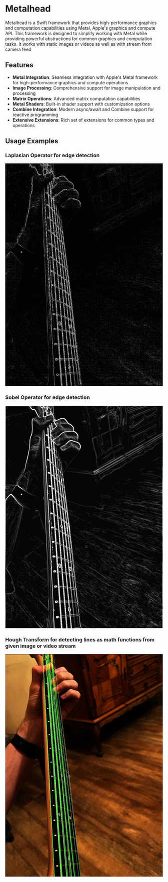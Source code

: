 # Metalhead

Metalhead is a Swift framework that provides high-performance graphics and computation capabilities using Metal, Apple's graphics and compute API. This framework is designed to simplify working with Metal while providing powerful abstractions for common graphics and computation tasks.
It works with static images or videos as well as with stream from camera feed

## Features

- **Metal Integration**: Seamless integration with Apple's Metal framework for high-performance graphics and compute operations
- **Image Processing**: Comprehensive support for image manipulation and processing
- **Matrix Operations**: Advanced matrix computation capabilities
- **Metal Shaders**: Built-in shader support with customization options
- **Combine Integration**: Modern async/await and Combine support for reactive programming
- **Extensive Extensions**: Rich set of extensions for common types and operations

## Usage Examples

### Laplasian Operator for edge detection
![](./Docs/Laplasian.gif)

### Sobel Operator for edge detection
![](./Docs/Sobel.gif)

### Hough Transform for detecting lines as math functions from given image or video stream
![](./Docs/Hough.jpg)
